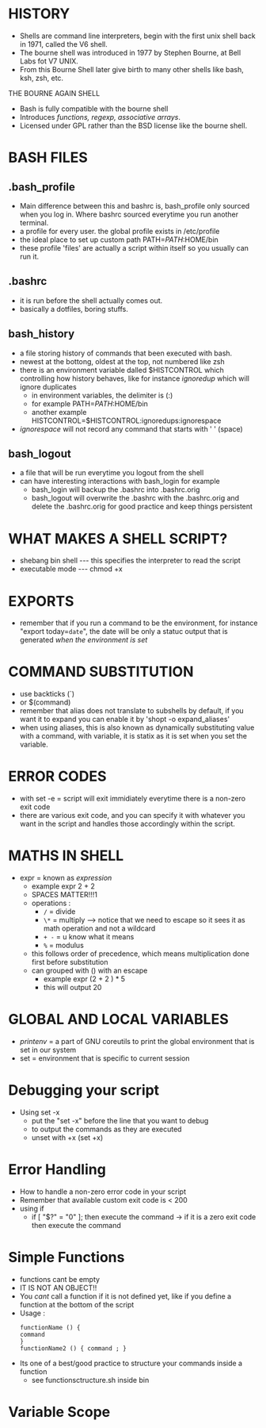 # HISTORY
- Shells are command line interpreters, begin with the first unix shell back in 1971, called the V6 shell.
- The bourne shell was introduced in 1977 by Stephen Bourne, at Bell Labs fot V7 UNIX.
- From this Bourne Shell later give birth to many other shells like bash, ksh, zsh, etc.

THE BOURNE AGAIN SHELL
- Bash is fully compatible with the bourne shell
- Introduces _functions, regexp, associative arrays_.
- Licensed under GPL rather than the BSD license like the bourne shell.

# BASH FILES
## .bash_profile
- Main difference between this and bashrc is, bash_profile only sourced when you log in. Where bashrc sourced everytime you run another terminal.
- a profile for every user. the global profile exists in /etc/profile
- the ideal place to set up custom path PATH=$PATH:$HOME/bin
- these profile 'files' are actually a script within itself so you usually can run it.

## .bashrc
- it is run before the shell actually comes out.
- basically a dotfiles, boring stuffs.

## bash_history
- a file storing history of commands that been executed with bash.
- newest at the bottong, oldest at the top, not numbered like zsh
- there is an environment variable dalled $HISTCONTROL which controlling how history behaves, like for instance *ignoredup* which will ignore duplicates
    - in environment variables, the delimiter is (:)
    -  for example PATH=$PATH:$HOME/bin
    -  another example HISTCONTROL=$HISTCONTROL:ignoredups:ignorespace
- _ignorespace_ will not record any command that starts with ' ' (space)

## bash_logout
- a file that will be run everytime you logout from the shell
- can have interesting interactions with bash_login for example
    - bash_login will backup the .bashrc into .bashrc.orig
    - bash_logout will overwrite the .bashrc with the .bashrc.orig and delete the .bashrc.orig for good practice and keep things persistent


# WHAT MAKES A SHELL SCRIPT?
- shebang bin shell --- this specifies the interpreter to read the script
- executable mode --- chmod +x

# EXPORTS
-  remember that if you run a command to be the environment, for instance "export today=`date`", the date will be only a statuc output that is generated _when the environment is set_


# COMMAND SUBSTITUTION
- use backticks (`)
- or $(command)
- remember that alias does not translate to subshells by default, if you want it to expand you can enable it by 'shopt -o expand_aliases'
- when using aliases, this is also known as dynamically substituting value with a command, with variable, it is statix as it is set when you set the variable.

# ERROR CODES
- with set -e = script will exit immidiately everytime there is a non-zero exit code
- there are various exit code, and you can specify it with whatever you want in the script and handles those accordingly within the script.


# MATHS IN SHELL
- expr = known as _expression_
    - example expr 2 + 2
    - SPACES MATTER!!!1
    - operations :
        - `/` = divide
        - `\*` = multiply --> notice that we need to escape so it sees it as math operation and not a wildcard
        - `+ -` = u know what it means
        - `%` = modulus
    - this follows order of precedence, which means multiplication done first before substitution
    - can grouped with () with an escape
        - example expr \(2 + 2 \) \* 5
        - this will output 20

# GLOBAL AND LOCAL VARIABLES
- _printenv_ = a part of GNU coreutils to print the global environment that is set in our system
- set = environment that is specific to current session

# Debugging your script
- Using set -x 
    - put the "set -x" before the line that you want to debug
    - to output the commands as they are executed
    - unset with +x (set +x)

# Error Handling
- How to handle a non-zero error code in your script
- Remember that available custom exit code is < 200
- using if
    - if [ "$?" = "0" ]; then execute the command -> if it is a zero exit code then execute the command

# Simple Functions
- functions cant be empty
- IT IS NOT AN OBJECT!!
- You *cant* call a function if it is not defined yet, like if you define a function at the bottom of the script
- Usage :
    ```
    functionName () {
    command
    }
    functionName2 () { command ; }
    ```
- Its one of a best/good practice to structure your commands inside a function
    - see functionsctructure.sh inside bin

# Variable Scope

